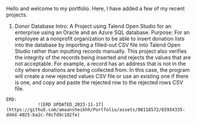 Hello and welcome to my portfolio. Here, I have added a few of my recent projects. 
  1.  Donor Database
      	Intro: 
        	A Project using Talend Open Studio for an enterprise using an Oracle and an Azure SQL database. 
      	Purpose:
      		For an employee at a nonprofit organization to be able to insert donation lists into the database by importing a filled-out CSV file into Talend Open Studio rather than inputting records manually. 		This project also verifies the integrity of the records being inserted and rejects the values that are not acceptable. For example, a record has an address that is not in the city where donations
      		are being collected from.
		In this case, the program will create a new rejected values CSV file or use an existing one if there is one, and copy and paste the rejected row to the rejected rows CSV file.
			
   	ERD:
				![ERD UPDATED_2023-11-17](https://github.com/amaansheikhh/Portfolio/assets/98118572/65934335-dd4d-4025-ba2c-f0cfd9c102fe)

